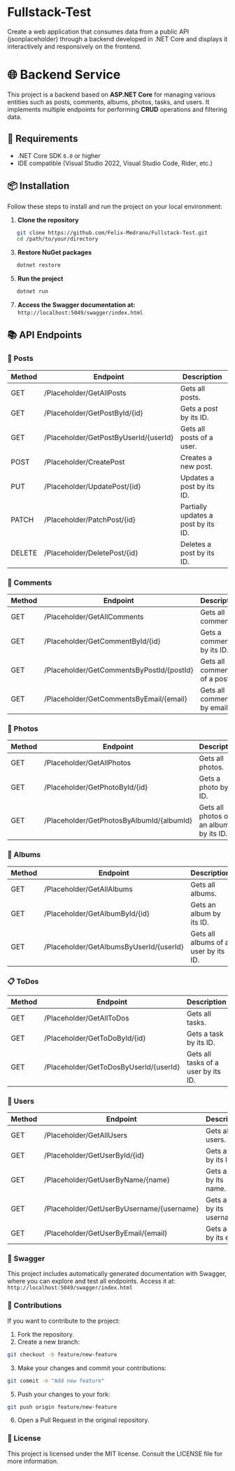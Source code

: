 # Fullstack-Test
Create a web application that consumes data from a public API (jsonplaceholder) through a backend developed in .NET Core and displays it interactively and responsively on the frontend.

# 🌐 Backend Service

This project is a backend based on **ASP.NET Core** for managing various entities such as posts, comments, albums, photos, tasks, and users. It implements multiple endpoints for performing **CRUD** operations and filtering data.

## 🚀 Requirements

- .NET Core SDK `6.0` or higher
- IDE compatible (Visual Studio 2022, Visual Studio Code, Rider, etc.)

## 📦 Installation

Follow these steps to install and run the project on your local environment:

1. **Clone the repository**  
```bash
   git clone https://github.com/Felix-Medrano/Fullstack-Test.git
   cd /path/to/your/directory
```

3. **Restore NuGet packages**  
```bash
   dotnet restore
```

5. **Run the project**  
```bash
   dotnet run
```

7. **Access the Swagger documentation at:**  
   `http://localhost:5049/swagger/index.html`

## 📚 API Endpoints

### 📝 Posts

Method | Endpoint | Description
------ | -------- | -----------
GET    | /Placeholder/GetAllPosts | Gets all posts.
GET    | /Placeholder/GetPostById/{id} | Gets a post by its ID.
GET    | /Placeholder/GetPostByUserId/{userId} | Gets all posts of a user.
POST   | /Placeholder/CreatePost | Creates a new post.
PUT    | /Placeholder/UpdatePost/{id} | Updates a post by its ID.
PATCH  | /Placeholder/PatchPost/{id} | Partially updates a post by its ID.
DELETE | /Placeholder/DeletePost/{id} | Deletes a post by its ID.

### 💬 Comments

Method | Endpoint | Description
------ | -------- | -----------
GET    | /Placeholder/GetAllComments | Gets all comments.
GET    | /Placeholder/GetCommentById/{id} | Gets a comment by its ID.
GET    | /Placeholder/GetCommentsByPostId/{postId} | Gets all comments of a post.
GET    | /Placeholder/GetCommentsByEmail/{email} | Gets all comments by email.

### 📸 Photos

Method | Endpoint | Description
------ | -------- | -----------
GET    | /Placeholder/GetAllPhotos | Gets all photos.
GET    | /Placeholder/GetPhotoById/{id} | Gets a photo by its ID.
GET    | /Placeholder/GetPhotosByAlbumId/{albumId} | Gets all photos of an album by its ID.

### 📂 Albums

Method | Endpoint | Description
------ | -------- | -----------
GET    | /Placeholder/GetAllAlbums | Gets all albums.
GET    | /Placeholder/GetAlbumById/{id} | Gets an album by its ID.
GET    | /Placeholder/GetAlbumsByUserId/{userId} | Gets all albums of a user by its ID.

### 📋 ToDos

Method | Endpoint | Description
------ | -------- | -----------
GET    | /Placeholder/GetAllToDos | Gets all tasks.
GET    | /Placeholder/GetToDoById/{id} | Gets a task by its ID.
GET    | /Placeholder/GetToDosByUserId/{userId} | Gets all tasks of a user by its ID.

### 👤 Users

Method | Endpoint | Description
------ | -------- | -----------
GET    | /Placeholder/GetAllUsers | Gets all users.
GET    | /Placeholder/GetUserById/{id} | Gets a user by its ID.
GET    | /Placeholder/GetUserByName/{name} | Gets a user by its name.
GET    | /Placeholder/GetUserByUsername/{username} | Gets a user by its username.
GET    | /Placeholder/GetUserByEmail/{email} | Gets a user by its email.

### 📖 Swagger

This project includes automatically generated documentation with Swagger, where you can explore and test all endpoints.
Access it at:
`http://localhost:5049/swagger/index.html`

### 🤝 Contributions

If you want to contribute to the project:
1. Fork the repository.
2. Create a new branch:
```bash
git checkout -b feature/new-feature
```
3. Make your changes and commit your contributions:
```bash
git commit -m "Add new feature"
```
5. Push your changes to your fork:
```bash
git push origin feature/new-feature
```
6. Open a Pull Request in the original repository.

### 📝 License

This project is licensed under the MIT license. Consult the LICENSE file for more information.
